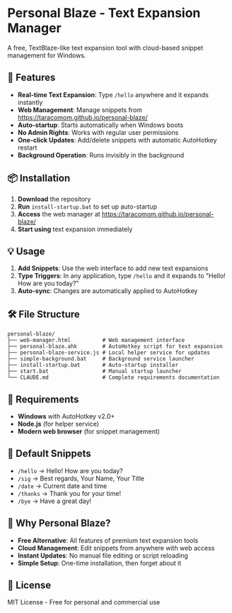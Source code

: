 # Personal Blaze - Text Expansion Manager

A free, TextBlaze-like text expansion tool with cloud-based snippet management for Windows.

## 🚀 Features

- **Real-time Text Expansion**: Type `/hello` anywhere and it expands instantly
- **Web Management**: Manage snippets from https://taracomom.github.io/personal-blaze/
- **Auto-startup**: Starts automatically when Windows boots
- **No Admin Rights**: Works with regular user permissions
- **One-click Updates**: Add/delete snippets with automatic AutoHotkey restart
- **Background Operation**: Runs invisibly in the background

## 📦 Installation

1. **Download** the repository
2. **Run** `install-startup.bat` to set up auto-startup
3. **Access** the web manager at https://taracomom.github.io/personal-blaze/
4. **Start using** text expansion immediately

## 💡 Usage

1. **Add Snippets**: Use the web interface to add new text expansions
2. **Type Triggers**: In any application, type `/hello` and it expands to "Hello! How are you today?"
3. **Auto-sync**: Changes are automatically applied to AutoHotkey

## 🛠️ File Structure

```
personal-blaze/
├── web-manager.html          # Web management interface
├── personal-blaze.ahk        # AutoHotkey script for text expansion
├── personal-blaze-service.js # Local helper service for updates
├── simple-background.bat     # Background service launcher
├── install-startup.bat       # Auto-startup installer
├── start.bat                 # Manual startup launcher
└── CLAUDE.md                 # Complete requirements documentation
```

## 🔧 Requirements

- **Windows** with AutoHotkey v2.0+
- **Node.js** (for helper service)
- **Modern web browser** (for snippet management)

## 📱 Default Snippets

- `/hello` → Hello! How are you today?
- `/sig` → Best regards, Your Name, Your Title
- `/date` → Current date and time
- `/thanks` → Thank you for your time!
- `/bye` → Have a great day!

## 🎯 Why Personal Blaze?

- **Free Alternative**: All features of premium text expansion tools
- **Cloud Management**: Edit snippets from anywhere with web access
- **Instant Updates**: No manual file editing or script reloading
- **Simple Setup**: One-time installation, then forget about it

## 📄 License

MIT License - Free for personal and commercial use
